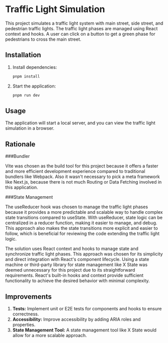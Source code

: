 # Traffic Light Simulation

This project simulates a traffic light system with main street, side street, and pedestrian traffic lights. The traffic light phases are managed using React context and hooks. A user can click on a button to get a green phase for pedestrians to cross the main street.

## Installation

1. Install dependencies:

   ```sh
   pnpm install
   ```

2. Start the application:
   ```sh
   pnpm run dev
   ```

## Usage

The application will start a local server, and you can view the traffic light simulation in a browser.

## Rationale

###Bundler

Vite was chosen as the build tool for this project because it offers a faster and more efficient development experience compared to traditional bundlers like Webpack. Also it wasn't necessary to pick a meta framework like Next.js, because there is not much Routing or Data Fetching involved in this application.

###State Management

The useReducer hook was chosen to manage the traffic light phases because it provides a more predictable and scalable way to handle complex state transitions compared to useState. With useReducer, state logic can be centralized in a reducer function, making it easier to manage, and debug. This approach also makes the state transitions more explicit and easier to follow, which is beneficial for reviewing the code extending the traffic light logic.

The solution uses React context and hooks to manage state and synchronize traffic light phases. This approach was chosen for its simplicity and direct integration with React's component lifecycle. Using a state machine or third-party library for state management like X State was deemed unnecessary for this project due to its straightforward requirements. React's built-in hooks and context provide sufficient functionality to achieve the desired behavior with minimal complexity.

## Improvements

1. **Tests:** Implement unit or E2E tests for components and hooks to ensure correctness.
2. **Accessibility:** Improve accessibility by adding ARIA roles and properties.
3. **State Management Tool:** A state management tool like X State would allow for a more scalable approach.
